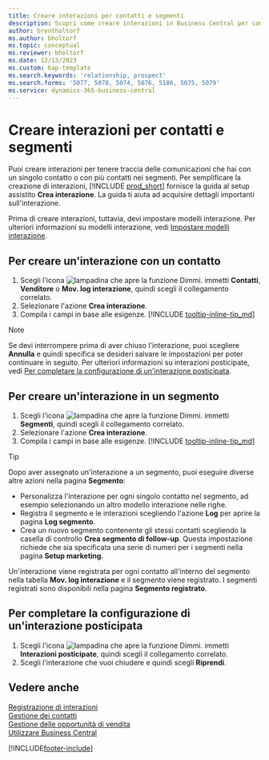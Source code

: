 ```yaml
---
title: Creare interazioni per contatti e segmenti
description: Scopri come creare interazioni in Business Central per comunicazioni intercorse con contatti e segmenti.
author: brentholtorf
ms.author: bholtorf
ms.topic: conceptual
ms.reviewer: bholtorf
ms.date: 12/13/2023
ms.custom: bap-template
ms.search.keywords: 'relationship, prospect'
ms.search.forms: '5077, 5078, 5074, 5076, 5186, 5075, 5079'
ms.service: dynamics-365-business-central
---
```

# Creare interazioni per contatti e segmenti

Puoi creare interazioni per tenere traccia delle comunicazioni che hai con un singolo contatto o con più contatti nei segmenti. Per semplificare la creazione di interazioni, [!INCLUDE [prod_short](includes/prod_short.md)] fornisce la guida al setup assistito **Crea interazione**. La guida ti aiuta ad acquisire dettagli importanti sull'interazione.

Prima di creare interazioni, tuttavia, devi impostare modelli interazione. Per ulteriori informazioni su modelli interazione, vedi [Impostare modelli interazione](marketing-interactions.md).

## Per creare un'interazione con un contatto

1. Scegli l'icona ![lampadina che apre la funzione Dimmi.](media/ui-search/search_small.png "Informazioni sull'operazione che si desidera eseguire") immetti **Contatti**, **Venditore** o **Mov. log interazione**, quindi scegli il collegamento correlato.
2. Selezionare l'azione **Crea interazione**.
3. Compila i campi in base alle esigenze. [!INCLUDE [tooltip-inline-tip_md](includes/tooltip-inline-tip_md.md)]

> [!NOTE]  
> Se devi interrompere prima di aver chiuso l'interazione, puoi scegliere **Annulla** e quindi specifica se desideri salvare le impostazioni per poter continuare in seguito. Per ulteriori informazioni su interazioni posticipate, vedi [Per completare la configurazione di un'interazione posticipata](#to-finish-setting-up-a-postponed-interaction).

## Per creare un'interazione in un segmento

1. Scegli l'icona ![lampadina che apre la funzione Dimmi.](media/ui-search/search_small.png "Informazioni sull'operazione che si desidera eseguire") immetti **Segmenti**, quindi scegli il collegamento correlato.
2. Selezionare l'azione **Crea interazione**.
3. Compila i campi in base alle esigenze. [!INCLUDE [tooltip-inline-tip_md](includes/tooltip-inline-tip_md.md)]

> [!TIP]
> Dopo aver assegnato un'interazione a un segmento, puoi eseguire diverse altre azioni nella pagina  **Segmento**:
>
> * Personalizza l'interazione per ogni singolo contatto nel segmento, ad esempio selezionando un altro modello interazione nelle righe.  
>* Registra il segmento e le interazioni scegliendo l'azione **Log** per aprire la pagina **Log segmento**.
> * Crea un nuovo segmento contenente gli stessi contatti scegliendo la casella di controllo **Crea segmento di follow-up**. Questa impostazione richiede che sia specificata una serie di numeri per i segmenti nella pagina  **Setup marketing**.

Un'interazione viene registrata per ogni contatto all'interno del segmento nella tabella **Mov. log interazione** e il segmento viene registrato. I segmenti registrati sono disponibili nella pagina **Segmento registrato**.

## Per completare la configurazione di un'interazione posticipata

1. Scegli l'icona ![lampadina che apre la funzione Dimmi.](media/ui-search/search_small.png "Informazioni sull'operazione che si desidera eseguire") immetti **Interazioni posticipate**, quindi scegli il collegamento correlato.
2. Scegli l'interazione che vuoi chiudere e quindi scegli **Riprendi**.

## Vedere anche

[Registrazione di interazioni](marketing-interactions.md)  
[Gestione dei contatti](marketing-contacts.md)  
[Gestione delle opportunità di vendita](marketing-manage-sales-opportunities.md)  
[Utilizzare Business Central](ui-work-product.md)

[!INCLUDE[footer-include](includes/footer-banner.md)]